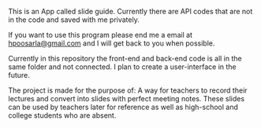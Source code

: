 This is an App called slide guide. Currently there are API codes that are not in the code and saved with me privately. 

If you want to use this program please end me a email at hpoosarla@gmail.com and I will get back to you when possible. 

Currently in this repository the front-end and back-end code is all in the same folder and not connected. I plan to create a user-interface in the future. 

The project is made for the purpose of:
A way for teachers to record their lectures and convert into slides with perfect meeting notes. These slides can be used by teachers later for reference as well as high-school and college students who are absent.
